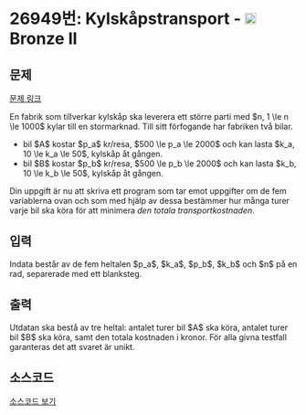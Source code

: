 # 26949번: Kylskåpstransport - <img src="https://static.solved.ac/tier_small/4.svg" style="height:20px" /> Bronze II

<!-- performance -->

<!-- 문제 제출 후 깃허브에 푸시를 했을 때 제출한 코드의 성능이 입력될 공간입니다.-->

<!-- end -->

## 문제

[문제 링크](https://boj.kr/26949)


<p>En fabrik som tillverkar kylskåp ska leverera ett större parti med $n, 1 \le n \le 1000$ kylar till en stormarknad. Till sitt förfogande har fabriken två bilar.</p>

<ul>
<li>bil $A$ kostar $p_a$ kr/resa, $500 \le p_a \le 2000$ och kan lasta $k_a, 10 \le k_a \le 50$, kylskåp åt gången.</li>
<li>bil $B$ kostar $p_b$ kr/resa, $500 \le p_b \le 2000$ och kan lasta $k_b, 10 \le k_b \le 50$, kylskåp åt gången.</li>
</ul>

<p>Din uppgift är nu att skriva ett program som tar emot uppgifter om de fem variablerna ovan och som med hjälp av dessa bestämmer hur många turer varje bil ska köra för att minimera <em>den totala transportkostnaden</em>.</p>



## 입력


<p>Indata består av de fem heltalen $p_a$, $k_a$, $p_b$, $k_b$ och $n$ på en rad, separerade med ett blanksteg.</p>



## 출력


<p>Utdatan ska bestå av tre heltal: antalet turer bil $A$ ska köra, antalet turer bil $B$ ska köra, samt den totala kostnaden i kronor. För alla givna testfall garanteras det att svaret är unikt.</p>



## 소스코드

[소스코드 보기](Kylskåpstransport.py)